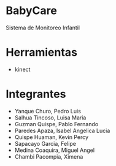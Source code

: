 # BabyCare
Sistema de Monitoreo Infantil

# Herramientas

- kinect

# Integrantes

- Yanque Churo, Pedro Luis
- Salhua Tincoso, Luisa Maria
- Guzman Quispe, Pablo Fernando
- Paredes Apaza, Isabel Angelica Lucia
- Quispe Huaman, Kevin Percy
- Sapacayo Garcia, Felipe
- Medina Coaquira, Miguel Angel
- Chambi Pacompia, Ximena
